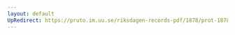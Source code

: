 ```yaml
---
layout: default
UpRedirect: https://pruto.im.uu.se/riksdagen-records-pdf/1878/prot-1878--ak--009.pdf
---
```

